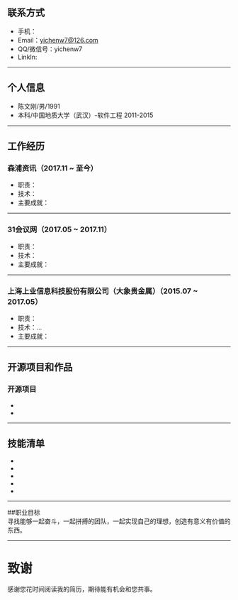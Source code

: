 ## 联系方式
- 手机：
- Email：yichenw7@126.com
- QQ/微信号：yichenw7
- LinkIn: 

---

## 个人信息

 - 陈文刚/男/1991 
 - 本科/中国地质大学（武汉）-软件工程 2011-2015

---

## 工作经历
### 森浦资讯（2017.11 ~ 至今） 
- 职责：
- 技术：
- 主要成就：

---

### 31会议网（2017.05 ~ 2017.11）
- 职责：
- 技术：
- 主要成就：

---

### 上海上业信息科技股份有限公司（大象贵金属）（2015.07 ~ 2017.05）
- 职责：
- 技术：...
- 主要成就：

---

## 开源项目和作品
### 开源项目
 - 
 - 
 
---

## 技能清单
- 
- 
- 
- 
- 

---

##职业目标  
寻找能够一起奋斗，一起拼搏的团队，一起实现自己的理想，创造有意义有价值的东西。

---


# 致谢
感谢您花时间阅读我的简历，期待能有机会和您共事。
